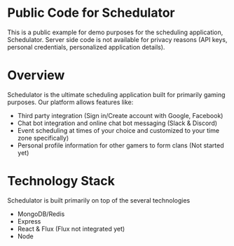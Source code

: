 # Public Code for Schedulator

This is a public example for demo purposes for the scheduling application, Schedulator. Server side code is not available for privacy reasons (API keys, personal credentials, personalized application details).

# Overview

Schedulator is the ultimate scheduling application built for primarily gaming purposes. Our platform allows features like:

* Third party integration (Sign in/Create account with Google, Facebook) 
* Chat bot integration and online chat bot messaging (Slack & Discord)
* Event scheduling at times of your choice and customized to your time zone specifically)
* Personal profile information for other gamers to form clans (Not started yet)

# Technology Stack

Schedulator is built primarily on top of the several technologies

* MongoDB/Redis
* Express
* React & Flux (Flux not integrated yet)
* Node
